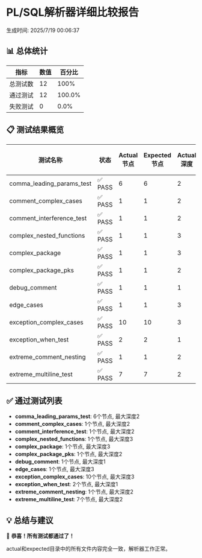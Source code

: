 # PL/SQL解析器详细比较报告

生成时间: 2025/7/19 00:06:37

## 📊 总体统计

| 指标 | 数值 | 百分比 |
|------|------|--------|
| 总测试数 | 12 | 100% |
| 通过测试 | 12 | 100.0% |
| 失败测试 | 0 | 0.0% |

## 📋 测试结果概览

| 测试名称 | 状态 | Actual节点 | Expected节点 | Actual深度 | Expected深度 | 差异数 |
|----------|------|------------|--------------|------------|--------------|--------|
| comma_leading_params_test | ✅ PASS | 6 | 6 | 2 | 2 | 0 |
| comment_complex_cases | ✅ PASS | 1 | 1 | 2 | 2 | 0 |
| comment_interference_test | ✅ PASS | 1 | 1 | 2 | 2 | 0 |
| complex_nested_functions | ✅ PASS | 1 | 1 | 3 | 3 | 0 |
| complex_package | ✅ PASS | 1 | 1 | 3 | 3 | 0 |
| complex_package_pks | ✅ PASS | 1 | 1 | 2 | 2 | 0 |
| debug_comment | ✅ PASS | 1 | 1 | 1 | 1 | 0 |
| edge_cases | ✅ PASS | 1 | 1 | 3 | 3 | 0 |
| exception_complex_cases | ✅ PASS | 10 | 10 | 3 | 3 | 0 |
| exception_when_test | ✅ PASS | 2 | 2 | 1 | 1 | 0 |
| extreme_comment_nesting | ✅ PASS | 1 | 1 | 2 | 2 | 0 |
| extreme_multiline_test | ✅ PASS | 7 | 7 | 2 | 2 | 0 |

## ✅ 通过测试列表

- **comma_leading_params_test**: 6个节点, 最大深度2
- **comment_complex_cases**: 1个节点, 最大深度2
- **comment_interference_test**: 1个节点, 最大深度2
- **complex_nested_functions**: 1个节点, 最大深度3
- **complex_package**: 1个节点, 最大深度3
- **complex_package_pks**: 1个节点, 最大深度2
- **debug_comment**: 1个节点, 最大深度1
- **edge_cases**: 1个节点, 最大深度3
- **exception_complex_cases**: 10个节点, 最大深度3
- **exception_when_test**: 2个节点, 最大深度1
- **extreme_comment_nesting**: 1个节点, 最大深度2
- **extreme_multiline_test**: 7个节点, 最大深度2

## 💡 总结与建议

🎉 **恭喜！所有测试都通过了！**

actual和expected目录中的所有文件内容完全一致，解析器工作正常。
